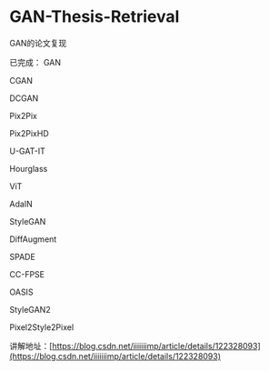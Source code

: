 # GAN-Thesis-Retrieval
GAN的论文复现

已完成：
GAN

CGAN

DCGAN

Pix2Pix

Pix2PixHD

U-GAT-IT

Hourglass

ViT

AdaIN

StyleGAN

DiffAugment

SPADE

CC-FPSE

OASIS

StyleGAN2

Pixel2Style2Pixel

讲解地址：[https://blog.csdn.net/iiiiiiimp/article/details/122328093](https://blog.csdn.net/iiiiiiimp/article/details/122328093)
